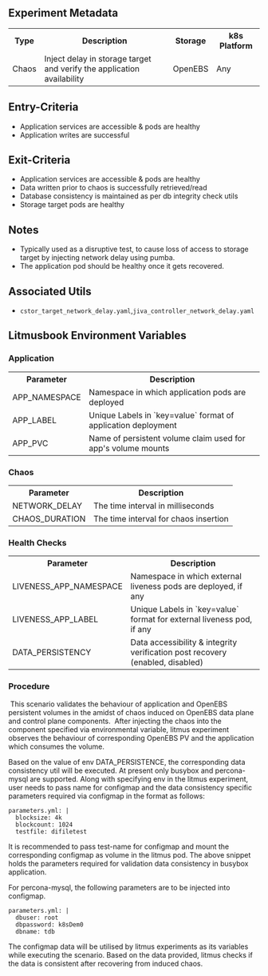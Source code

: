 ## Experiment Metadata

<table>
<tr>
<th> Type </th>
<th> Description </th>
<th> Storage </th>
<th> k8s Platform </th>
</tr>
<tr>
<td> Chaos </td>
<td> Inject delay in storage target and verify the application availability </td>
<td> OpenEBS </td>
<td> Any </td>
</tr>
</table>

## Entry-Criteria

- Application services are accessible & pods are healthy
- Application writes are successful 

## Exit-Criteria

- Application services are accessible & pods are healthy
- Data written prior to chaos is successfully retrieved/read
- Database consistency is maintained as per db integrity check utils
- Storage target pods are healthy

## Notes

- Typically used as a disruptive test, to cause loss of access to storage target by injecting network delay using pumba.
- The application pod should be healthy once it gets recovered.

## Associated Utils 

- `cstor_target_network_delay.yaml`,`jiva_controller_network_delay.yaml`

## Litmusbook Environment Variables

### Application

<table>
<tr>
<th> Parameter </th>
<th> Description </th>
</tr>
<tr>
<td>  APP_NAMESPACE </td>
<td> Namespace in which application pods are deployed   </td>
</tr>
<tr>
<td>   APP_LABEL  </td>
<td>  Unique Labels in `key=value` format of application deployment  </td>
</tr>
<tr>
<td> APP_PVC </td>
<td> Name of persistent volume claim used for app's volume mounts </td>
</tr>
</table>

### Chaos 

<table>
<tr>
<th> Parameter </th>
<th> Description </th>
</tr>
<tr>
<td>  NETWORK_DELAY  </td>
<td> The time interval in milliseconds  </td>
</tr>
<tr>
<td>   CHAOS_DURATION </td>
<td>  The time interval for chaos insertion  </td>
</tr>
</table>

### Health Checks 

<table>
<tr>
<th> Parameter </th>
<th> Description </th>
</tr>
<tr>
<td>   LIVENESS_APP_NAMESPACE  </td>
<td> Namespace in which external liveness pods are deployed, if any  </td>
</tr>
<tr>
<td>  LIVENESS_APP_LABEL   </td>
<td>  Unique Labels in `key=value` format for external liveness pod, if any  </td>
</tr>
<tr>
<td> DATA_PERSISTENCY  </td>
<td>  Data accessibility & integrity verification post recovery (enabled, disabled) </td>
</tr>
</table>


### Procedure
​
This scenario validates the behaviour of application and OpenEBS persistent volumes in the amidst of chaos induced on OpenEBS data plane and control plane components.
​
After injecting the chaos into the component specified via environmental variable, litmus experiment observes the behaviour of corresponding OpenEBS PV and the application which consumes the volume.

Based on the value of env DATA_PERSISTENCE, the corresponding data consistency util will be executed. At present only busybox and percona-mysql are supported. Along with specifying env in the litmus experiment, user needs to pass name for configmap and the data consistency specific parameters required via configmap in the format as follows:

    parameters.yml: |
      blocksize: 4k
      blockcount: 1024
      testfile: difiletest

It is recommended to pass test-name for configmap and mount the corresponding configmap as volume in the litmus pod. The above snippet holds the parameters required for validation data consistency in busybox application.

For percona-mysql, the following parameters are to be injected into configmap.

    parameters.yml: |
      dbuser: root
      dbpassword: k8sDem0
      dbname: tdb

The configmap data will be utilised by litmus experiments as its variables while executing the scenario. Based on the data provided, litmus checks if the data is consistent after recovering from induced chaos.